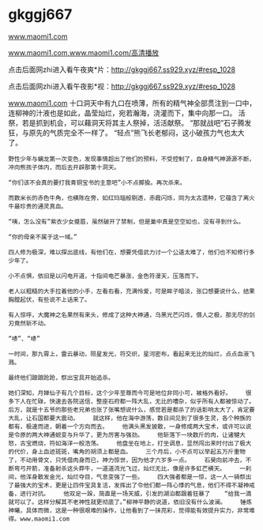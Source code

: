 # gkggj667
www.maomi1.com

www.maomi1.com,www.maomi1.com/高清播放

点击后面网zhi进入看午夜爽*片：http://gkggj667.ss929.xyz/#resp_1028

点击后面网zhi进入看午夜影*视：http://gkggj667.ss929.xyz/#resp_1028

www.maomi1.com    十口洞天中有九口在喷薄，所有的精气神全部贯注到一口中，连柳神的汁液也是如此，晶莹灿烂，宛若瀚海，浇灌而下，集中向那一口。    活祭，若是抓到机会，可以藉洞天将其主人祭掉，活活献祭。    “那就战吧”石子腾发狂，与原先的气质完全不一样了。    “轻点”熊飞长老郁闷，这小破孩力气也太大了。

    野性少年与螭龙第一次变色，发现事情超出了他们的预料，不受控制了，自身精气神源源不断，冲向熊孩子体内，而后去开辟那第十洞天。

    “你们该不会真的要打我青铜宝书的主意吧”小不点揶揄。再次杀来。

    而数米长的赤色牛角，也横陈在旁，如红玛瑙般剔透，赤霞闪烁，同为太古遗种，它蕴含了离火牛最珍贵的通灵真血。

    “咦，怎么没有”紫衣少女蹙眉，虽然破开了禁制，但是巢中真是空空如也，没有寻到什么。

    “你的母亲不属于这一域。”

    四人修为极深，难以探出底线，有他们在，想要凭借武力讨一个公道太难了，他们也不知修行多少年了。

    小不点惧，依旧是以闪电开道，十指间电芒暴涨，金色符漫天，压落而下。

    老人以粗糙的大手拉着他的小手，左看右看，充满怜爱，可是眸子暗淡，张口想要说什么，结果胸膛起伏，有些说不上话来了。

    有人惊呼，大魔神之名果然有来头，修成了这种大神通，乌黑光芒闪烁，慑人之极，那无尽的剑刃竟然斩不动。

    “哧”、“哧”

    一时间，那九霄上，雷云暴动，陨星发光，符交织，星河密布，看起来无比的灿烂，点点血液飞溅。

    最终他们踉踉跄跄，祭出宝具开始追杀。

    她们深知，月婵仙子有几个目标，这个少年至尊而今可是地位非同小可，被格外看好。    很多下人在忙碌，快速去各院送信，整座石府都一阵大乱，无比的嘈杂，似乎所有人都被惊动了。    后方，就是十五爷的那些老兄弟也张了张嘴想说什么，感觉若是都杀了的话影响太大了，肯定要大乱，让石国都要大震动。    就这样，他在海中游荡，数日间见到了很多生灵，各个种族的都有，极速而进，朝着一个方向而去。    他满头黑发披散，一身修成两大宝术，或许可以说是令原的两大神通蜕变与升华了，更为厉害与强劲。    他斩落下一块数斤的肉，让诸犍大怒，古宝燃烧，符如海洋一般浩荡。    他盘坐在地上，打坐调息，显然闯出来时付出了极大的代价，身上血迹斑斑，嘴角的胡须上都是血。    三个月后，小不点可以举起五万斤重物了，不动用骨文，只凭借肉身而已，神力惊世，因为他才六岁多一点。    石昊向前冲去，不断弯弓开箭，准备射杀这头莽牛，一道道流光飞过，灿烂无比，像是许多虹芒横天。    一刹间，他浑身散发金光，灿烂夺目，气息变强了一些。    四大强者都是一惊，这一人一骑祭出了最强大的宝术，更是让四件宝具复活，发挥出了令他们都一阵心悸的气息，他们不得不凝神戒备，进行对抗。    他双足一跺，简直是一场天威，引发的湖泊都跟着狂暴了    “给我一滴就可以了。这样分解其不老神性就更彻底了。”柳神平静的说道，依旧没有什么波澜。    锤炼神曦，具体而微，这是一种很艰难的操作，让他看到了一抹亮彩，觉得能有效提升实力，非常难得。www.maomi1.com
